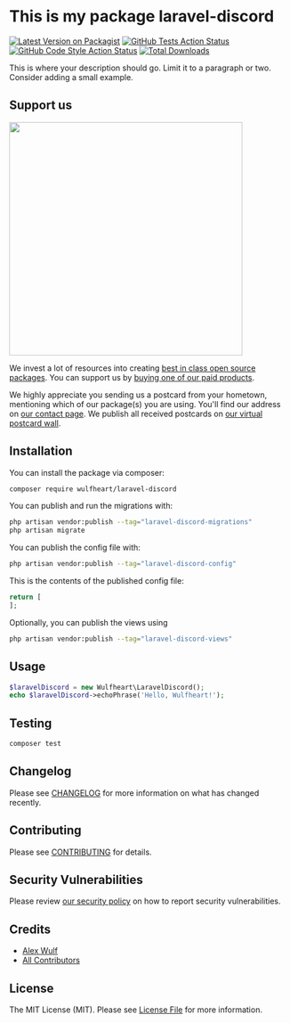 # This is my package laravel-discord

[![Latest Version on Packagist](https://img.shields.io/packagist/v/wulfheart/laravel-discord.svg?style=flat-square)](https://packagist.org/packages/wulfheart/laravel-discord)
[![GitHub Tests Action Status](https://img.shields.io/github/actions/workflow/status/wulfheart/laravel-discord/run-tests.yml?branch=main&label=tests&style=flat-square)](https://github.com/wulfheart/laravel-discord/actions?query=workflow%3Arun-tests+branch%3Amain)
[![GitHub Code Style Action Status](https://img.shields.io/github/actions/workflow/status/wulfheart/laravel-discord/fix-php-code-style-issues.yml?branch=main&label=code%20style&style=flat-square)](https://github.com/wulfheart/laravel-discord/actions?query=workflow%3A"Fix+PHP+code+style+issues"+branch%3Amain)
[![Total Downloads](https://img.shields.io/packagist/dt/wulfheart/laravel-discord.svg?style=flat-square)](https://packagist.org/packages/wulfheart/laravel-discord)

This is where your description should go. Limit it to a paragraph or two. Consider adding a small example.

## Support us

[<img src="https://github-ads.s3.eu-central-1.amazonaws.com/laravel-discord.jpg?t=1" width="419px" />](https://spatie.be/github-ad-click/laravel-discord)

We invest a lot of resources into creating [best in class open source packages](https://spatie.be/open-source). You can support us by [buying one of our paid products](https://spatie.be/open-source/support-us).

We highly appreciate you sending us a postcard from your hometown, mentioning which of our package(s) you are using. You'll find our address on [our contact page](https://spatie.be/about-us). We publish all received postcards on [our virtual postcard wall](https://spatie.be/open-source/postcards).

## Installation

You can install the package via composer:

```bash
composer require wulfheart/laravel-discord
```

You can publish and run the migrations with:

```bash
php artisan vendor:publish --tag="laravel-discord-migrations"
php artisan migrate
```

You can publish the config file with:

```bash
php artisan vendor:publish --tag="laravel-discord-config"
```

This is the contents of the published config file:

```php
return [
];
```

Optionally, you can publish the views using

```bash
php artisan vendor:publish --tag="laravel-discord-views"
```

## Usage

```php
$laravelDiscord = new Wulfheart\LaravelDiscord();
echo $laravelDiscord->echoPhrase('Hello, Wulfheart!');
```

## Testing

```bash
composer test
```

## Changelog

Please see [CHANGELOG](CHANGELOG.md) for more information on what has changed recently.

## Contributing

Please see [CONTRIBUTING](CONTRIBUTING.md) for details.

## Security Vulnerabilities

Please review [our security policy](../../security/policy) on how to report security vulnerabilities.

## Credits

- [Alex Wulf](https://github.com/Wulfheart)
- [All Contributors](../../contributors)

## License

The MIT License (MIT). Please see [License File](LICENSE.md) for more information.
